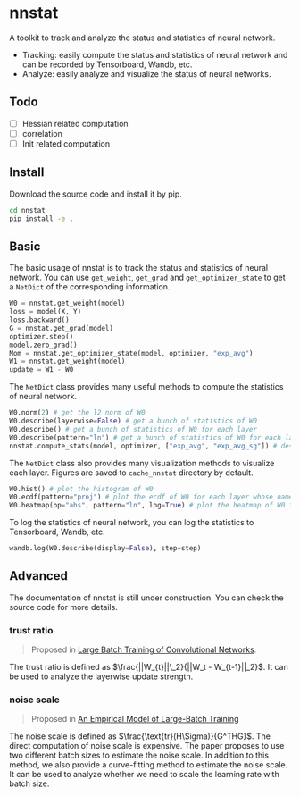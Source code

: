 # nnstat

A toolkit to track and analyze the status and statistics of neural network.

- Tracking: easily compute the status and statistics of neural network and can be recorded by Tensorboard, Wandb, etc.
- Analyze: easily analyze and visualize the status of neural networks.

## Todo

- [ ] Hessian related computation
- [ ] correlation
- [ ] Init related computation

## Install

Download the source code and install it by pip.

```bash
cd nnstat
pip install -e .
```

## Basic

The basic usage of nnstat is to track the status and statistics of neural network. You can use `get_weight`, `get_grad` and `get_optimizer_state` to get a `NetDict` of the corresponding information.

```python
W0 = nnstat.get_weight(model)
loss = model(X, Y)
loss.backward()
G = nnstat.get_grad(model)
optimizer.step()
model.zero_grad()
Mom = nnstat.get_optimizer_state(model, optimizer, "exp_avg")
W1 = nnstat.get_weight(model)
update = W1 - W0
```

The `NetDict` class provides many useful methods to compute the statistics of neural network.

```python
W0.norm(2) # get the l2 norm of W0
W0.describe(layerwise=False) # get a bunch of statistics of W0
W0.describe() # get a bunch of statistics of W0 for each layer
W0.describe(pattern="ln") # get a bunch of statistics of W0 for each layer whose name contains "ln"
nnstat.compute_stats(model, optimizer, ["exp_avg", "exp_avg_sg"]) # describe weight, grad, optimizer state together
```

The `NetDict` class also provides many visualization methods to visualize each layer. Figures are saved to `cache_nnstat` directory by default.

```python
W0.hist() # plot the histogram of W0
W0.ecdf(pattern="proj") # plot the ecdf of W0 for each layer whose name contains "proj"
W0.heatmap(op="abs", pattern="ln", log=True) # plot the heatmap of W0 for each layer whose name contains "ln"
```

To log the statistics of neural network, you can log the statistics to Tensorboard, Wandb, etc.

```python
wandb.log(W0.describe(display=False), step=step)
```

## Advanced

The documentation of nnstat is still under construction. You can check the source code for more details.

### trust ratio

> Proposed in [Large Batch Training of Convolutional Networks](https://arxiv.org/abs/1708.03888).

The trust ratio is defined as $\frac{||W_{t}||\_2}{||W_t - W_{t-1}||_2}$. It can be used to analyze the layerwise update strength.

### noise scale

> Proposed in [An Empirical Model of Large-Batch Training](https://arxiv.org/abs/1812.06162)

The noise scale is defined as $\frac{\text{tr}(H\Sigma)}{G^THG}$. The direct computation of noise scale is expensive. The paper proposes to use two different batch sizes to estimate the noise scale. In addition to this method, we also provide a curve-fitting method to estimate the noise scale. It can be used to analyze whether we need to scale the learning rate with batch size.
